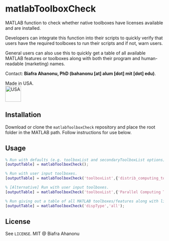 # matlabToolboxCheck
MATLAB function to check whether native toolboxes have licenses available and are installed.

Developers can integrate this function into their scripts to quickly verify that users have the required toolboxes to run their scripts and if not, warn users.

General users can also use this to quickly get a table of all available MATLAB features or toolboxes along with both their program and human-readable (marketing) names.

Contact: __Biafra Ahanonu, PhD (bahanonu [at] alum [dot] mit [dot] edu)__.

Made in USA.<br>
<img src="https://user-images.githubusercontent.com/5241605/71493809-322a5400-27ff-11ea-9b2d-52ff20b5f332.png" align="center" title="USA" alt="USA" width="auto" height="50">

## Installation

Download or clone the `matlabToolboxCheck` repository and place the root folder in the MATLAB path. Follow instructions for use below.

<!-- Also find function on MATLAB File Exchange: [![View matlabToolboxCheck on File Exchange](https://www.mathworks.com/matlabcentral/images/matlab-file-exchange.svg)](https://www.mathworks.com/matlabcentral/fileexchange/75464-matlabToolboxCheck). -->

## Usage

```MATLAB
% Run with defaults (e.g. toolboxList and secondaryToolboxList options).
[outputTable] = matlabToolboxCheck();

% Run with user input toolboxes.
[outputTable] = matlabToolboxCheck('toolboxList',{'distrib_computing_toolbox','image_toolbox'},'secondaryToolboxList',{});

% [Alternative] Run with user input toolboxes.
[outputTable] = matlabToolboxCheck('toolboxList',{'Parallel Computing Toolbox','Image Processing Toolbox'},'secondaryToolboxList',{});

% Run giving out a table of all MATLAB toolboxes/features along with license availability and install status.
[outputTable] = matlabToolboxCheck('dispType','all');

```

## License

See `LICENSE`. MIT @ Biafra Ahanonu